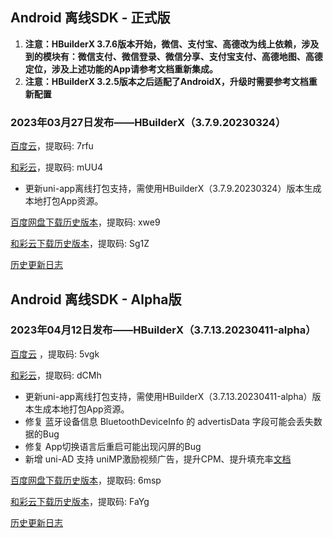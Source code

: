 ## Android 离线SDK - 正式版

1. **注意：HBuilderX 3.7.6版本开始，微信、支付宝、高德改为线上依赖，涉及到的模块有：微信支付、微信登录、微信分享、支付宝支付、高德地图、高德定位，涉及上述功能的App请参考文档重新集成。**
2. **注意：HBuilderX 3.2.5版本之后适配了AndroidX，升级时需要参考文档重新配置**

### 2023年03月27日发布——HBuilderX（3.7.9.20230324）

[百度云](https://pan.baidu.com/s/14SZ-CjlbaNtGHk3CpamgXQ)，提取码: 7rfu

[和彩云](https://caiyun.139.com/m/i?115Co8vWaK6Kr)，提取码: mUU4

+ 更新uni-app离线打包支持，需使用HBuilderX（3.7.9.20230324）版本生成本地打包App资源。

[百度网盘下载历史版本](https://pan.baidu.com/s/1qxxUqh9ifF7mfJ4T46NB4Q)，提取码: xwe9

[和彩云下载历史版本](https://caiyun.139.com/m/i?115ConOP2fLZy)，提取码: Sg1Z

[历史更新日志](/AppDocs/download/historyRelease/androidRelease.md)


## Android 离线SDK - Alpha版

### 2023年04月12日发布——HBuilderX（3.7.13.20230411-alpha）

[百度云](https://pan.baidu.com/s/1NLBTW94Im_zg5R38Wiijdg) ，提取码: 5vgk

[和彩云](https://caiyun.139.com/m/i?115CoAT1jHOJZ)，提取码: dCMh

+ 更新uni-app离线打包支持，需使用HBuilderX（3.7.13.20230411-alpha）版本生成本地打包App资源。
+ 修复 蓝牙设备信息 BluetoothDeviceInfo 的 advertisData 字段可能会丢失数据的Bug
+ 修复 App切换语言后重启可能出现闪屏的Bug
+ 新增 uni-AD 支持 uniMP激励视频广告，提升CPM、提升填充率[文档](/AppDocs/usemodule/androidModuleConfig/uniad.md)

[百度网盘下载历史版本](https://pan.baidu.com/s/10fne34bwxWGtDJTd4PhroA)，提取码: 6msp

[和彩云下载历史版本](https://caiyun.139.com/m/i?115CoTUvbt4q9)，提取码: FaYg

[历史更新日志](/AppDocs/download/historyRelease/androidAlpha.md)
